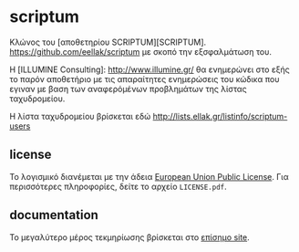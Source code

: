 scriptum
========

Κλώνος του [αποθετηρίου SCRIPTUM][SCRIPTUM]. https://github.com/eellak/scriptum  με σκοπό την εξσφαλμάτωση του. 

Η [ILLUMINE Consulting]: http://www.illumine.gr/ θα ενημερώνει στο εξής το παρόν αποθετήριο με τις απαραίτητες ενημερώσεις του κώδικα που εγιναν με βαση των αναφερόμένων προβλημάτων της λίστας ταχυδρομείου. 

Η λίστα ταχυδρομείου βρίσκεται εδώ http://lists.ellak.gr/listinfo/scriptum-users




license
-------
Το λογισμικό διανέμεται με την άδεια [European Union Public License][EUPL].
Για περισσότερες πληροφορίες, δείτε το αρχείο ``LICENSE.pdf``.

[EUPL]: http://joinup.ec.europa.eu/software/page/eupl/licence-eupl


documentation
-------------
Το μεγαλύτερο μέρος τεκμηρίωσης βρίσκεται στο [επίσημο site][docs].

[docs]: http://www.scriptum.gr/index.php?option=com_content&view=article&id=18&Itemid=38&lang=el

